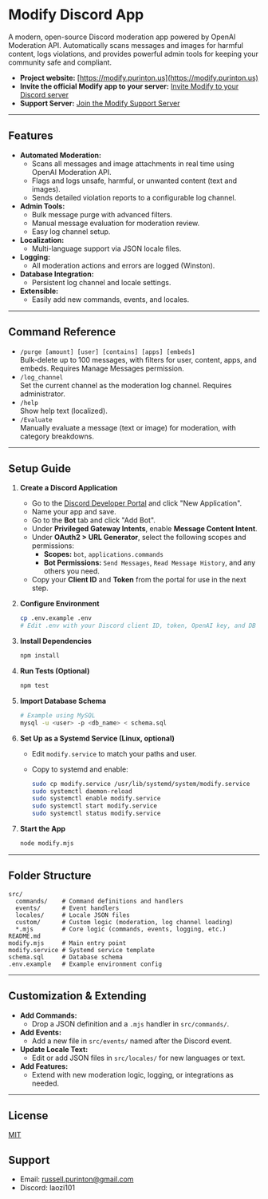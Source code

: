 # Modify Discord App

A modern, open-source Discord moderation app powered by OpenAI Moderation API. Automatically scans messages and images for harmful content, logs violations, and provides powerful admin tools for keeping your community safe and compliant.

- **Project website:** [https://modify.purinton.us](https://modify.purinton.us)
- **Invite the official Modify app to your server:** [Invite Modify to your Discord server](https://discord.com/oauth2/authorize?client_id=1351917584613638235)
- **Support Server:** [Join the Modify Support Server](https://discord.gg/vYuTwaZ999)

---

## Features

- **Automated Moderation:**
  - Scans all messages and image attachments in real time using OpenAI Moderation API.
  - Flags and logs unsafe, harmful, or unwanted content (text and images).
  - Sends detailed violation reports to a configurable log channel.
- **Admin Tools:**
  - Bulk message purge with advanced filters.
  - Manual message evaluation for moderation review.
  - Easy log channel setup.
- **Localization:**
  - Multi-language support via JSON locale files.
- **Logging:**
  - All moderation actions and errors are logged (Winston).
- **Database Integration:**
  - Persistent log channel and locale settings.
- **Extensible:**
  - Easily add new commands, events, and locales.

---

## Command Reference

- `/purge [amount] [user] [contains] [apps] [embeds]`  
  Bulk-delete up to 100 messages, with filters for user, content, apps, and embeds. Requires Manage Messages permission.
- `/log_channel`  
  Set the current channel as the moderation log channel. Requires administrator.
- `/help`  
  Show help text (localized).
- `/Evaluate`  
  Manually evaluate a message (text or image) for moderation, with category breakdowns.

---

## Setup Guide

1. **Create a Discord Application**

   - Go to the [Discord Developer Portal](https://discord.com/developers/applications) and click "New Application".
   - Name your app and save.
   - Go to the **Bot** tab and click "Add Bot".
   - Under **Privileged Gateway Intents**, enable **Message Content Intent**.
   - Under **OAuth2 > URL Generator**, select the following scopes and permissions:
     - **Scopes:** `bot`, `applications.commands`
     - **Bot Permissions:** `Send Messages`, `Read Message History`, and any others you need.
   - Copy your **Client ID** and **Token** from the portal for use in the next step.

2. **Configure Environment**

   ```sh
   cp .env.example .env
   # Edit .env with your Discord client ID, token, OpenAI key, and DB info
   ```

3. **Install Dependencies**

   ```sh
   npm install
   ```

4. **Run Tests (Optional)**

   ```sh
   npm test
   ```

5. **Import Database Schema**

   ```sh
   # Example using MySQL
   mysql -u <user> -p <db_name> < schema.sql
   ```

6. **Set Up as a Systemd Service (Linux, optional)**

   - Edit `modify.service` to match your paths and user.
   - Copy to systemd and enable:

     ```sh
     sudo cp modify.service /usr/lib/systemd/system/modify.service
     sudo systemctl daemon-reload
     sudo systemctl enable modify.service
     sudo systemctl start modify.service
     sudo systemctl status modify.service
     ```

7. **Start the App**

   ```sh
   node modify.mjs
   ```

---

## Folder Structure

```text
src/
  commands/    # Command definitions and handlers
  events/      # Event handlers
  locales/     # Locale JSON files
  custom/      # Custom logic (moderation, log channel loading)
  *.mjs        # Core logic (commands, events, logging, etc.)
README.md
modify.mjs     # Main entry point
modify.service # Systemd service template
schema.sql     # Database schema
.env.example   # Example environment config
```

---

## Customization & Extending

- **Add Commands:**
  - Drop a JSON definition and a `.mjs` handler in `src/commands/`.
- **Add Events:**
  - Add a new file in `src/events/` named after the Discord event.
- **Update Locale Text:**
  - Edit or add JSON files in `src/locales/` for new languages or text.
- **Add Features:**
  - Extend with new moderation logic, logging, or integrations as needed.

---

## License

[MIT](LICENSE)

## Support

- Email: <russell.purinton@gmail.com>
- Discord: laozi101
